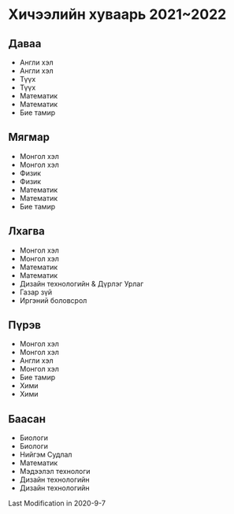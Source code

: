 # Хичээлийн хуваарь 2021~2022
## Даваа
* Англи хэл
* Англи хэл
* Түүх
* Түүх
* Математик
* Математик
* Бие тамир

## Мягмар
* Монгол хэл
* Монгол  хэл
* Физик
* Физик
* Математик
* Математик
* Бие тамир

## Лхагва
* Монгол хэл
* Монгол хэл
* Математик
* Математик
* Дизайн технологийн & Дүрлэг Урлаг
* Газар зүй
* Иргэний боловсрол

## Пүрэв
* Монгол хэл
* Монгол хэл
* Англи хэл
* Монгол хэл
* Бие тамир
* Хими
* Хими

## Баасан
* Биологи
* Биологи
* Нийгэм Судлал
* Математик
* Мэдээлэл технологи
* Дизайн технологийн
* Дизайн технологийн


Last Modification in 2020-9-7
